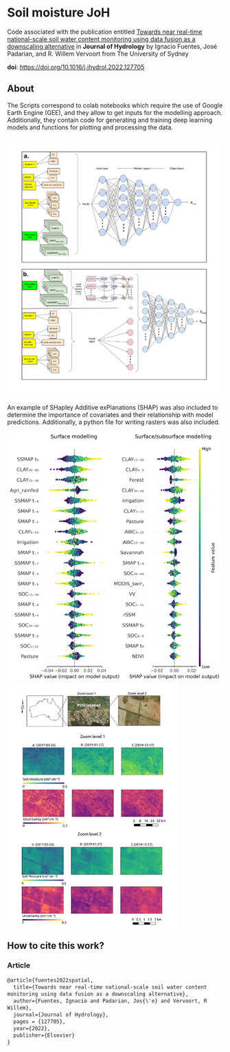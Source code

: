 # Soil moisture JoH

Code associated with the publication entitled [Towards near real-time national-scale soil water content monitoring using data fusion as a downscaling alternative](https://www.sciencedirect.com/science/article/abs/pii/S0022169422002803) in **Journal of Hydrology** by Ignacio Fuentes, José Padarian, and R. Willem Vervoort from The University of Sydney


**doi**: https://doi.org/10.1016/j.jhydrol.2022.127705



## About

The Scripts correspond to colab notebooks which require the use of Google Earth Engine (GEE), and they allow to get inputs for the modelling approach. Additionally, they contain code for generating and training deep learning models and functions for plotting and processing the data. 

<p align="center">
  <img src="combined.png" alt="time_series" width="700">
</p>

An example of SHapley Additive exPlanations (SHAP) was also included to determine the importance of covariates and their relationship with model predictions. Additionally, a python file for writing rasters was also included.


<p float="middle">
  <img src="/shap0.png" width="500" />
  <img src="/join.png" width="400" /> 
</p>


## How to cite this work?

### Article

```
@article{fuentes2022spatial,
  title={Towards near real-time national-scale soil water content monitoring using data fusion as a downscaling alternative},
  author={Fuentes, Ignacio and Padarian, Jos{\'e} and Vervoort, R Willem},
  journal={Journal of Hydrology},
  pages = {127705},
  year={2022},
  publisher={Elsevier}
}
```
